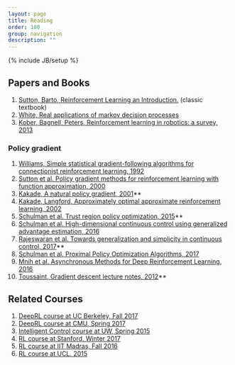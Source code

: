 ```yaml
---
layout: page
title: Reading
order: 100
group: navigation
description: ""
---
```

{% include JB/setup %}

## Papers and Books
1. [Sutton, Barto, Reinforcement Learning an Introduction.](http://incompleteideas.net/book/bookdraft2018mar21.pdf) (classic textbook)
2. [White, Real applications of markov decision processes](http://www.it.uu.se/edu/course/homepage/aism/st11/MDPApplications1.pdf)
3. [Kober, Bagnell, Peters, Reinforcement learning in robotics: a survey, 2013](http://repository.cmu.edu/cgi/viewcontent.cgi?article=2134&context=robotics)

### Policy gradient
1. [Williams, Simple statistical gradient-following algorithms for connectionist reinforcement learning, 1992](http://www-anw.cs.umass.edu/~barto/courses/cs687/williams92simple.pdf)
2. [Sutton et al. Policy gradient methods for reinforcement learning with function approximation, 2000](http://papers.nips.cc/paper/1713-policy-gradient-methods-for-reinforcement-learning-with-function-approximation.pdf)
3. [Kakade, A natural policy gradient, 2001](http://papers.nips.cc/paper/2073-a-natural-policy-gradient.pdf)**
4. [Kakade, Langford, Approximately optimal approximate reinforcement learning, 2002](https://pdfs.semanticscholar.org/d2cb/af44e6f508717890402a55d210a880d16a66.pdf)
5. [Schulman et al. Trust region policy optimization, 2015](http://proceedings.mlr.press/v37/schulman15.pdf)**
6. [Schulman et al. High-dimensional continuous control using generalized advantage estimation, 2016](https://arxiv.org/abs/1506.02438)
7. [Rajeswaran et al. Towards generalization and simplicity in continuous control, 2017](https://arxiv.org/abs/1703.02660)**
8. [Schulman et al. Proximal Policy Optimization Algorithms, 2017](https://arxiv.org/abs/1707.06347)
9. [Mnih et al. Asynchronous Methods for Deep Reinforcement Learning, 2016](https://arxiv.org/abs/1602.01783)
10. [Toussaint, Gradient descent lecture notes, 2012](https://ipvs.informatik.uni-stuttgart.de/mlr/marc/notes/gradientDescent.pdf)**

## Related Courses
1. [DeepRL course at UC Berkeley, Fall 2017](http://rll.berkeley.edu/deeprlcourse/)
2. [DeepRL course at CMU, Spring 2017](https://katefvision.github.io/)
3. [Intelligent Control course at UW, Spring 2015](https://homes.cs.washington.edu/~todorov/courses/amath579/index.html)
4. [RL course at Stanford, Winter 2017](http://web.stanford.edu/class/cs234/index.html)
5. [RL course at IIT Madras, Fall 2016](http://nptel.ac.in/courses/106106143/)
6. [RL course at UCL, 2015](http://www0.cs.ucl.ac.uk/staff/d.silver/web/Teaching.html)
